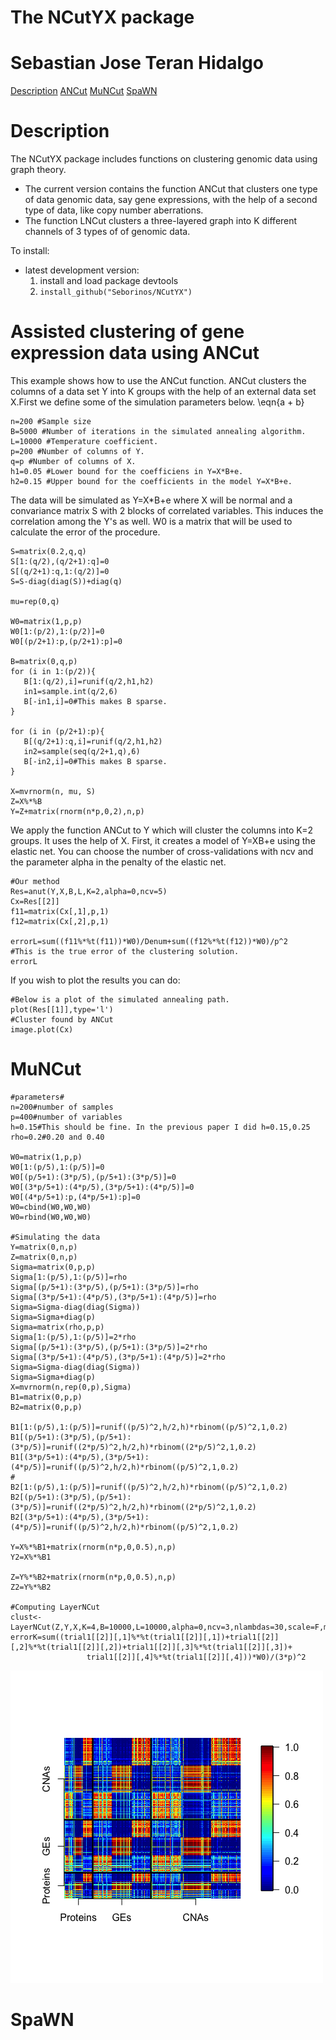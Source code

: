 # The NCutYX package
# Sebastian Jose Teran Hidalgo

[Description](#Description)
[ANCut](#ANCut)
[MuNCut](#MuNCut)
[SpaWN](#SpaWN)
# Description

The NCutYX package includes functions on clustering genomic data using graph theory. 

* The current version contains the function ANCut that clusters one type of data genomic data, say gene expressions, with the help of a second type of data, like copy number aberrations. 
* The function LNCut clusters a three-layered graph into K different channels of 3 types of of genomic data. 

To install:

* latest development version: 
    1. install and load package devtools
    1. `install_github("Seborinos/NCutYX")`

# Assisted clustering of gene expression data using ANCut
 This example shows how to use the ANCut function. ANCut clusters the columns of a data set Y into K groups with the help of an external data set X.First we define some of the simulation parameters below. \eqn{a + b}
 ```{r}
 n=200 #Sample size
 B=5000 #Number of iterations in the simulated annealing algorithm.
 L=10000 #Temperature coefficient.
 p=200 #Number of columns of Y.
 q=p #Number of columns of X.
 h1=0.05 #Lower bound for the coefficiens in Y=X*B+e.
 h2=0.15 #Upper bound for the coefficients in the model Y=X*B+e.
 ```
 
 The data will be simulated as Y=X*B+e where X will be normal and a convariance matrix S with 2 blocks of correlated variables. This induces the correlation among the Y's as well. W0 is a matrix that will be used to calculate the error of the procedure.
 ```{r}
 S=matrix(0.2,q,q)
 S[1:(q/2),(q/2+1):q]=0
 S[(q/2+1):q,1:(q/2)]=0
 S=S-diag(diag(S))+diag(q)
 
 mu=rep(0,q)

 W0=matrix(1,p,p)
 W0[1:(p/2),1:(p/2)]=0
 W0[(p/2+1):p,(p/2+1):p]=0

 B=matrix(0,q,p)
 for (i in 1:(p/2)){
    B[1:(q/2),i]=runif(q/2,h1,h2)
    in1=sample.int(q/2,6)
    B[-in1,i]=0#This makes B sparse.
 }

 for (i in (p/2+1):p){
    B[(q/2+1):q,i]=runif(q/2,h1,h2)
    in2=sample(seq(q/2+1,q),6)
    B[-in2,i]=0#This makes B sparse.
 }

 X=mvrnorm(n, mu, S)
 Z=X%*%B
 Y=Z+matrix(rnorm(n*p,0,2),n,p)
 ```
We apply the function ANCut to Y which will cluster the columns into K=2 groups. It uses the help of X. First, it creates a model of Y=XB+e using the elastic net. You can choose the number of cross-validations with ncv and the parameter alpha in the penalty of the elastic net. 

 ```{r}
 #Our method
 Res=anut(Y,X,B,L,K=2,alpha=0,ncv=5)
 Cx=Res[[2]]
 f11=matrix(Cx[,1],p,1)
 f12=matrix(Cx[,2],p,1)

 errorL=sum((f11%*%t(f11))*W0)/Denum+sum((f12%*%t(f12))*W0)/p^2
 #This is the true error of the clustering solution.
 errorL
 ```
 
 If you wish to plot the results you can do:
 ```{r}
 #Below is a plot of the simulated annealing path.
plot(Res[[1]],type='l')
#Cluster found by ANCut
image.plot(Cx)
 ```
 

# MuNCut

  ```{r}
  #parameters#
  n=200#number of samples
  p=400#number of variables
  h=0.15#This should be fine. In the previous paper I did h=0.15,0.25
  rho=0.2#0.20 and 0.40 

  W0=matrix(1,p,p)
  W0[1:(p/5),1:(p/5)]=0
  W0[(p/5+1):(3*p/5),(p/5+1):(3*p/5)]=0
  W0[(3*p/5+1):(4*p/5),(3*p/5+1):(4*p/5)]=0
  W0[(4*p/5+1):p,(4*p/5+1):p]=0
  W0=cbind(W0,W0,W0)
  W0=rbind(W0,W0,W0)

  #Simulating the data
  Y=matrix(0,n,p)
  Z=matrix(0,n,p)
  Sigma=matrix(0,p,p)
  Sigma[1:(p/5),1:(p/5)]=rho
  Sigma[(p/5+1):(3*p/5),(p/5+1):(3*p/5)]=rho
  Sigma[(3*p/5+1):(4*p/5),(3*p/5+1):(4*p/5)]=rho
  Sigma=Sigma-diag(diag(Sigma))
  Sigma=Sigma+diag(p)
  Sigma=matrix(rho,p,p)
  Sigma[1:(p/5),1:(p/5)]=2*rho
  Sigma[(p/5+1):(3*p/5),(p/5+1):(3*p/5)]=2*rho
  Sigma[(3*p/5+1):(4*p/5),(3*p/5+1):(4*p/5)]=2*rho
  Sigma=Sigma-diag(diag(Sigma))
  Sigma=Sigma+diag(p)  
  X=mvrnorm(n,rep(0,p),Sigma)
  B1=matrix(0,p,p)
  B2=matrix(0,p,p)
  
  B1[1:(p/5),1:(p/5)]=runif((p/5)^2,h/2,h)*rbinom((p/5)^2,1,0.2)
  B1[(p/5+1):(3*p/5),(p/5+1):(3*p/5)]=runif((2*p/5)^2,h/2,h)*rbinom((2*p/5)^2,1,0.2)
  B1[(3*p/5+1):(4*p/5),(3*p/5+1):(4*p/5)]=runif((p/5)^2,h/2,h)*rbinom((p/5)^2,1,0.2)
  #
  B2[1:(p/5),1:(p/5)]=runif((p/5)^2,h/2,h)*rbinom((p/5)^2,1,0.2)
  B2[(p/5+1):(3*p/5),(p/5+1):(3*p/5)]=runif((2*p/5)^2,h/2,h)*rbinom((2*p/5)^2,1,0.2)
  B2[(3*p/5+1):(4*p/5),(3*p/5+1):(4*p/5)]=runif((p/5)^2,h/2,h)*rbinom((p/5)^2,1,0.2)
  
  Y=X%*%B1+matrix(rnorm(n*p,0,0.5),n,p)
  Y2=X%*%B1
  
  Z=Y%*%B2+matrix(rnorm(n*p,0,0.5),n,p)
  Z2=Y%*%B2
  
  #Computing LayerNCut
  clust<-LayerNCut(Z,Y,X,K=4,B=10000,L=10000,alpha=0,ncv=3,nlambdas=30,scale=F,model=F,gamma=0.5)
  errorK=sum((trial1[[2]][,1]%*%t(trial1[[2]][,1])+trial1[[2]][,2]%*%t(trial1[[2]][,2])+trial1[[2]][,3]%*%t(trial1[[2]][,3])+
                   trial1[[2]][,4]%*%t(trial1[[2]][,4]))*W0)/(3*p)^2
  ```

![](BrcaAnalysis1.png) 

# SpaWN
